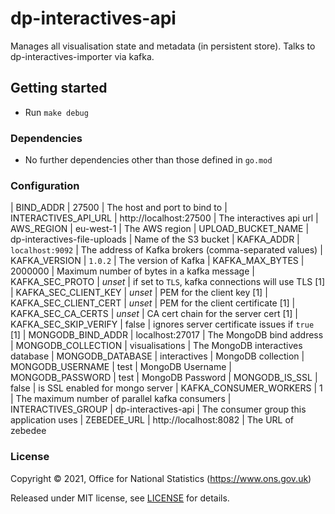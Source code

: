# dp-interactives-api
Manages all visualisation state and metadata (in persistent store). Talks to dp-interactives-importer via kafka.

## Getting started

* Run `make debug`

### Dependencies

* No further dependencies other than those defined in `go.mod`

### Configuration
| BIND_ADDR                    | 27500                             | The host and port to bind to
| INTERACTIVES_API_URL         | http://localhost:27500            | The interactives api url
| AWS_REGION                   | eu-west-1                         | The AWS region
| UPLOAD_BUCKET_NAME           | dp-interactives-file-uploads      | Name of the S3 bucket 
| KAFKA_ADDR                   | `localhost:9092`                  | The address of Kafka brokers (comma-separated values)
| KAFKA_VERSION                | `1.0.2`                           | The version of Kafka
| KAFKA_MAX_BYTES              | 2000000                           | Maximum number of bytes in a kafka message
| KAFKA_SEC_PROTO              | _unset_                           | if set to `TLS`, kafka connections will use TLS [1]
| KAFKA_SEC_CLIENT_KEY         | _unset_                           | PEM for the client key [1]
| KAFKA_SEC_CLIENT_CERT        | _unset_                           | PEM for the client certificate [1]
| KAFKA_SEC_CA_CERTS           | _unset_                           | CA cert chain for the server cert [1]
| KAFKA_SEC_SKIP_VERIFY        | false                             | ignores server certificate issues if `true` [1]
| MONGODB_BIND_ADDR            | localhost:27017                   | The MongoDB bind address
| MONGODB_COLLECTION           | visualisations                    | The MongoDB interactives database
| MONGODB_DATABASE             | interactives                      | MongoDB collection
| MONGODB_USERNAME             | test                              | MongoDB Username
| MONGODB_PASSWORD             | test                              | MongoDB Password
| MONGODB_IS_SSL               | false                             | is SSL enabled for mongo server
| KAFKA_CONSUMER_WORKERS       | 1                                 | The maximum number of parallel kafka consumers
| INTERACTIVES_GROUP           | dp-interactives-api               | The consumer group this application uses
| ZEBEDEE_URL                  | http://localhost:8082             | The URL of zebedee

### License

Copyright © 2021, Office for National Statistics (https://www.ons.gov.uk)

Released under MIT license, see [LICENSE](LICENSE.md) for details.
